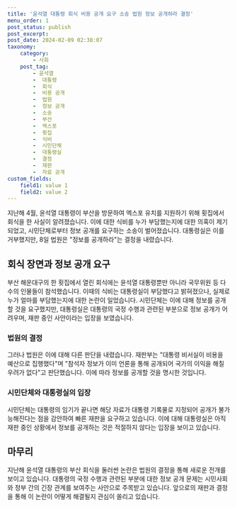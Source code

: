 ```yaml
---
title: '윤석열 대통령 회식 비용 공개 요구 소송 법원 정보 공개하라 결정'
menu_order: 1
post_status: publish
post_excerpt: 
post_date: 2024-02-09 02:38:07
taxonomy:
    category:
        - 사회
    post_tag:
        - 윤석열
        -  대통령
        -  회식
        -  비용 공개
        -  법원
        -  정보 공개
        -  소송
        -  부산
        -  엑스포
        -  횟집
        -  식비
        -  시민단체
        -  대통령실
        -  결정
        -  재판
        -  자료 공개
custom_fields:
    field1: value 1
    field2: value 2
---
```


지난해 4월, 윤석열 대통령이 부산을 방문하여 엑스포 유치를 지원하기 위해 횟집에서 회식을 한 사실이 알려졌습니다. 이에 대한 식비를 누가 부담했는지에 대한 의혹이 제기되었고, 시민단체로부터 정보 공개를 요구하는 소송이 벌어졌습니다. 대통령실은 이를 거부했지만, 8일 법원은 "정보를 공개하라"는 결정을 내렸습니다.
## 회식 장면과 정보 공개 요구
부산 해운대구의 한 횟집에서 열린 회식에는 윤석열 대통령뿐만 아니라 국무위원 등 다수의 인물들이 참석했습니다. 이때의 식비는 대통령실이 부담했다고 밝혀졌으나, 실제로 누가 얼마를 부담했는지에 대한 논란이 일었습니다. 시민단체는 이에 대해 정보를 공개할 것을 요구했지만, 대통령실은 대통령의 국정 수행과 관련된 부분으로 정보 공개가 어려우며, 재판 중인 사안이라는 입장을 보였습니다.
### 법원의 결정
그러나 법원은 이에 대해 다른 판단을 내렸습니다. 재판부는 "대통령 비서실이 비용을 예산으로 집행했다"며 "참석자 정보가 이미 언론을 통해 공개되어 국가의 이익을 해칠 우려가 없다"고 판단했습니다. 이에 따라 정보를 공개할 것을 명시한 것입니다.
### 시민단체와 대통령실의 입장
시민단체는 대통령의 임기가 끝나면 해당 자료가 대통령 기록물로 지정되어 공개가 불가능해진다는 점을 감안하여 빠른 재판을 요구하고 있습니다. 이에 대해 대통령실은 아직 재판 중인 상황에서 정보를 공개하는 것은 적절하지 않다는 입장을 보이고 있습니다.
## 마무리
지난해 윤석열 대통령의 부산 회식을 둘러싼 논란은 법원의 결정을 통해 새로운 전개를 보이고 있습니다. 대통령의 국정 수행과 관련된 부분에 대한 정보 공개 문제는 시민사회와 정부 간의 긴장 관계를 보여주는 사안으로 주목받고 있습니다. 앞으로의 재판과 결정을 통해 이 논란이 어떻게 해결될지 관심이 쏠리고 있습니다.
